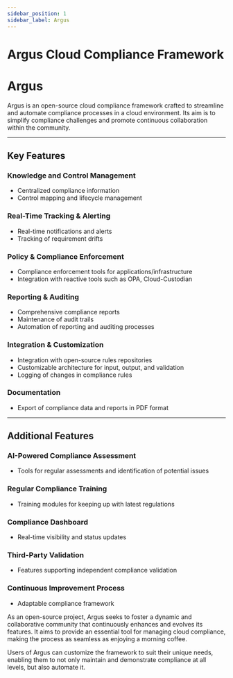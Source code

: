 ```yaml
---
sidebar_position: 1
sidebar_label: Argus
---
```


# Argus Cloud Compliance Framework

# Argus

Argus is an open-source cloud compliance framework crafted to streamline and automate compliance processes in a cloud environment. Its aim is to simplify compliance challenges and promote continuous collaboration within the community.

---

## Key Features

### Knowledge and Control Management

- Centralized compliance information
- Control mapping and lifecycle management

### Real-Time Tracking & Alerting

- Real-time notifications and alerts
- Tracking of requirement drifts

### Policy & Compliance Enforcement

- Compliance enforcement tools for applications/infrastructure
- Integration with reactive tools such as OPA, Cloud-Custodian

### Reporting & Auditing

- Comprehensive compliance reports
- Maintenance of audit trails
- Automation of reporting and auditing processes

### Integration & Customization

- Integration with open-source rules repositories
- Customizable architecture for input, output, and validation
- Logging of changes in compliance rules

### Documentation

- Export of compliance data and reports in PDF format

---

## Additional Features

### AI-Powered Compliance Assessment

- Tools for regular assessments and identification of potential issues

### Regular Compliance Training

- Training modules for keeping up with latest regulations

### Compliance Dashboard

- Real-time visibility and status updates

### Third-Party Validation

- Features supporting independent compliance validation

### Continuous Improvement Process

- Adaptable compliance framework

As an open-source project, Argus seeks to foster a dynamic and collaborative community that continuously enhances and evolves its features. It aims to provide an essential tool for managing cloud compliance, making the process as seamless as enjoying a morning coffee.

Users of Argus can customize the framework to suit their unique needs, enabling them to not only maintain and demonstrate compliance at all levels, but also automate it.
